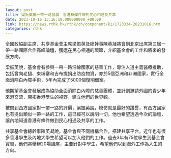 ```yaml
---
layout: post
title: 梁振英稱一帶一路發展　香港有條件做到民心相通及共享
date: 2023-10-16 13:16:19.000000000 +08:00
link: https://news.rthk.hk/rthk/ch/component/k2/1723334-20231016.htm
categories: rthk
---
```


全國政協副主席、共享基金會主席梁振英及總幹事陳英凝將會到北京出席第三屆一帶一路國際合作高峰論壇，獲邀在民心相通的環節，介紹基金會的工作和將來的發展方向。

梁振英說，基金會有參與一帶一路沿線國家的慈善工作，專注人道主義醫療援助，包括曾向老撾、柬埔寨和吉布提捐出防疫物資，亦於5個亞洲和非洲國家，實行全面消除白內障手術，5年內完成了5000個復明個案。

他期望基金會發展成為協助全面消除白內障的慈善團體，並計劃邀請外國的青少年來港交流，開拓香港學生的視野，建立他們的世界觀。

被問到西方國家對一帶一路的評價，梁振英說，模仿就是最好的讚譽，有西方國家也有提出類似一帶一路的工作，這已經可以說明一切。他也希望透過今次的論壇，讓內地知道香港有條件做到民心相通及共享的工作。

共享基金會總幹事陳英凝說，基金會與不同機構合作，搭建共享平台，近年也有很多香港學生及內地大學生希望可以加入他們的工作。過去3年有75位學生到基金會實習，他們將舉辦20場講座，主要針對中學生，希望他們以到海外工作為人生的方向。
